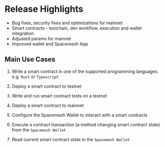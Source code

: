 # Release Highlights

- Bug fixes, security fixes and optimizations for mainnet
- Smart contracts - toolchain, dev workflow, execution and wallet integration
- Adjusted params for mainnet
- Improved wallet and Spacemesh App

## Main Use Cases
1. Write a smart contract in one of the supported programming languages. e.g. `Rust` or `Typescript`

2. Deploy a smart contract to testnet

3. Write and run smart contract tests on a testnet

4. Deploy a smart contract to mainnet

5. Configure the Spacemesh Wallet to interact with a smart contracts

6. Execute a contract transaction (a method changing smart contract state) from the `Spacemesh Wallet`

7. Read current smart contract state in the `Spacemesh Wallet`

